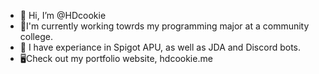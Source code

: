- 👋 Hi, I’m @HDcookie
- 🏫I'm currently working towrds my programming major at a community college.
- 👀 I have experiance in Spigot APU, as well as JDA and Discord bots.
- 🖥️Check out my portfolio website, hdcookie.me
<!---
HDcookie/HDcookie is a ✨ special ✨ repository because its `README.md` (this file) appears on your GitHub profile.
You can click the Preview link to take a look at your changes.
--->
